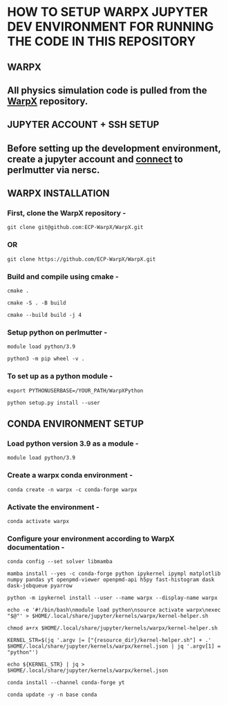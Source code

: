 # HOW TO SETUP WARPX JUPYTER DEV ENVIRONMENT FOR RUNNING THE CODE IN THIS REPOSITORY

## WARPX
All physics simulation code is pulled from the [WarpX](https://github.com/ECP-WarpX/WarpX) repository.
---
## JUPYTER ACCOUNT + SSH SETUP
Before setting up the development environment, create a jupyter account and [connect](https://docs.nersc.gov/connect/) to perlmutter via nersc.
---
## WARPX INSTALLATION
### First, clone the WarpX repository - 

```
git clone git@github.com:ECP-WarpX/WarpX.git
```

### OR

```
git clone https://github.com/ECP-WarpX/WarpX.git
```

### Build and compile using cmake -

```
cmake .

cmake -S . -B build

cmake --build build -j 4
```

### Setup python on perlmutter - 

```
module load python/3.9

python3 -m pip wheel -v .
```

### To set up as a python module -

```
export PYTHONUSERBASE=/YOUR_PATH/WarpXPython

python setup.py install --user
```



## CONDA ENVIRONMENT SETUP
### Load python version 3.9 as a module -

```
module load python/3.9
```

### Create a warpx conda environment -

```
conda create -n warpx -c conda-forge warpx
```

### Activate the environment - 

```
conda activate warpx
```

### Configure your environment according to WarpX documentation - 

```
conda config --set solver libmamba

mamba install --yes -c conda-forge python ipykernel ipympl matplotlib numpy pandas yt openpmd-viewer openpmd-api h5py fast-histogram dask dask-jobqueue pyarrow

python -m ipykernel install --user --name warpx --display-name warpx

echo -e '#!/bin/bash\nmodule load python\nsource activate warpx\nexec "$@"' > $HOME/.local/share/jupyter/kernels/warpx/kernel-helper.sh

chmod a+rx $HOME/.local/share/jupyter/kernels/warpx/kernel-helper.sh

KERNEL_STR=$(jq '.argv |= ["{resource_dir}/kernel-helper.sh"] + .' $HOME/.local/share/jupyter/kernels/warpx/kernel.json | jq '.argv[1] = "python"')

echo ${KERNEL_STR} | jq > $HOME/.local/share/jupyter/kernels/warpx/kernel.json

conda install --channel conda-forge yt

conda update -y -n base conda
```
